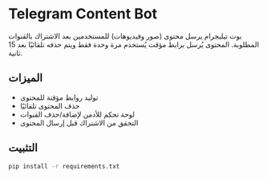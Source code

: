 # Telegram Content Bot

بوت تيليجرام يرسل محتوى (صور وفيديوهات) للمستخدمين بعد الاشتراك بالقنوات المطلوبة. المحتوى يُرسل برابط مؤقت يُستخدم مرة وحدة فقط ويتم حذفه تلقائيًا بعد 15 ثانية.

## الميزات
- توليد روابط مؤقتة للمحتوى
- حذف المحتوى تلقائيًا
- لوحة تحكم للأدمن لإضافة/حذف القنوات
- التحقق من الاشتراك قبل إرسال المحتوى

## التثبيت
```bash
pip install -r requirements.txt
